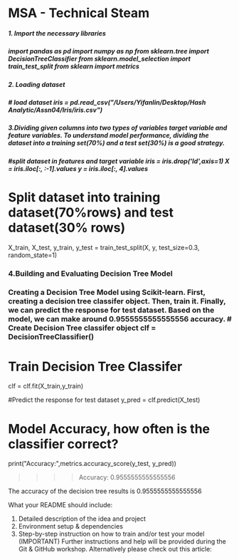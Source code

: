 # MSA - Technical Steam

<h5> 1. Import the necessary libraries<h5/>
import pandas as pd 
import numpy as np
from sklearn.tree import DecisionTreeClassifier  
from sklearn.model_selection import train_test_split 
from sklearn import metrics 
	
<h5>2. Loading dataset <h5/>
# load dataset
iris = pd.read_csv("/Users/Yifanlin/Desktop/Hash Analytic/Assn04/Iris/iris.csv")

<h5>3.Dividing given columns into two types of variables target variable and feature variables. To understand model performance, dividing the dataset into a training set(70%) and a test set(30%) is a good strategy. <h5/>
#split dataset in features and target variable
iris = iris.drop('Id',axis=1)
X = iris.iloc[:, :-1].values
y = iris.iloc[:, 4].values

# Split dataset into training dataset(70%rows) and test dataset(30% rows)
X_train, X_test, y_train, y_test = train_test_split(X, y, test_size=0.3, random_state=1)

<h3>4.Building  and Evaluating Decision Tree Model<h3/>
Creating a Decision Tree Model using Scikit-learn. First, creating a decision tree classifer object. Then, train it. Finally, we can predict the response for test dataset. Based on the model, we can make around 0.9555555555555556 accuracy.
# Create Decision Tree classifer object
clf = DecisionTreeClassifier()

# Train Decision Tree Classifer
clf = clf.fit(X_train,y_train)

#Predict the response for test dataset
y_pred = clf.predict(X_test)

# Model Accuracy, how often is the classifier correct?
print("Accuracy:",metrics.accuracy_score(y_test, y_pred))

>>>> Accuracy: 0.9555555555555556
	
The accuracy of the decision tree results is 0.9555555555555556


What your README should include: 
1.	Detailed description of the idea and project
2.	Environment setup & dependencies 
3.	Step-by-step instruction on how to train and/or test your model (IMPORTANT) 
Further instructions and help will be provided during the Git & GitHub workshop. 
Alternatively please check out this article: 

